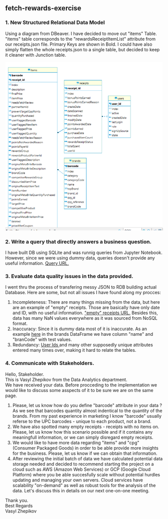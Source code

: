 ## fetch-rewards-exercise

### 1. New Structured Relational Data Model
Using a diagram from DBeaver. I have decided to move out "items" Table. "items" table corresponds to the "rewardsReceiptItemList" attribute from our receipts.json file. Primary Keys are shown in Bold. I could have also simply flatten the whole receipts.json to a single table, but decided to keep it cleaner with Junction table.

![new_er](https://github.com/Folongton/fetch-rewards-exercise/blob/master/fetch-ER.png)

### 2. Write a query that directly answers a business question.
I have built DB using SQLite and was runnig queries from Jupyter Notebook. However, since we were using dummy data, queries doesn't provide any useful information.
<a href="https://nbviewer.jupyter.org/github/Folongton/fetch-rewards-exercise/blob/master/fetch_rewards.ipynb#1842-out-of-5753-is-not-terribly-bad-considering-dummy-data.">Query URL.</a>

### 3. Evaluate data quality issues in the data provided.
I went thru the process of transfering messy JSON to RDB building actual Database. Here are some, but not all issues I have found along my procces:
1. Incompleteness: There are many things missing from the data, but here are an example of "empty" receipts. Those are basically have only date and ID, with no useful information. <a href="https://nbviewer.jupyter.org/github/Folongton/fetch-rewards-exercise/blob/master/fetch_rewards.ipynb#Some-of-the-receipts-have-no-items-on-them,-as-shown-below.-We-have-to-drop-the-empty-receipts."> "empty" receipts URL.</a> Besides this, data has many NaN values everywhere as it was sourced from NoSQL format.
2. Inaccuracy: Since it is dummy data most of it is inaccurate. As an example <a href="https://nbviewer.jupyter.org/github/Folongton/fetch-rewards-exercise/blob/master/fetch_rewards.ipynb#Now,-let's-format-brands.json.gz"> here</a> in the brands DataFrame we have column "name" and "branCode" with test values.
3. Redundancy: <a href="https://nbviewer.jupyter.org/github/Folongton/fetch-rewards-exercise/blob/master/fetch_rewards.ipynb#Now-let's-format-users.json.gz"> User Ids </a> and many other supposedly unique attributes entered many times over, making it hard to relate the tables.

### 4. Communicate with Stakeholders.
Hello, Stakeholder. \
This is Vasyl Zhepikov from the Data Analytics department. \
We have received your data. Before procceding to the implementation we would like to discuss some asspects of it to be sure we are on the same page. 
1. Please, let us know how do you define "barcode" attribute in your data ? As we see that barcodes quantity almost indentical to the quantity of the brands. From my past experience in marketing I know "barcode" usually referse to the UPC barcodes - unique to each product, not a brand. 
2. We have also spotted many empty receipts - receipts with no items on. Please, let us know how this scenario possible and if it contains any meaningfull information, or we can simply disregard empty receipts.
3. We would like to have more data regarding "items" and "cpg" (Consumer Packaged Goods) in order to be able provide more insights for the business. Please, let us know if we can obtain that information.
4. After reviewing the initial batch of data we have calculated potential data storage needed and decided to recommend starting the project on a cloud such as AWS (Amazon Web Services) or GCP (Google Cloud Platform) where you be able succesfully scale without potential hurdles updating and managing your own servers. Cloud services have scalability "on-demand" as well as robust tools for the analysis of the data. Let's discuss this in details on our next one-on-one meeting.


Thank you. \
Best Regards \
Vasyl Zhepikov
